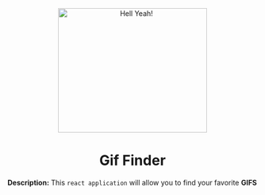<center>
	<img src="https://media.giphy.com/media/RrVzUOXldFe8M/giphy.gif" 
		width="300" 
		height="250"
		alt="Hell Yeah!"
	/>
		<h1>Gif Finder
</center>

**Description:** This `react application` will allow you to find your favorite **GIFS**

